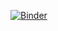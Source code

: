 [![Binder](https://mybinder.org/badge_logo.svg)](https://mybinder.org/v2/gh/econdatatech/my-first-binder/HEAD)
